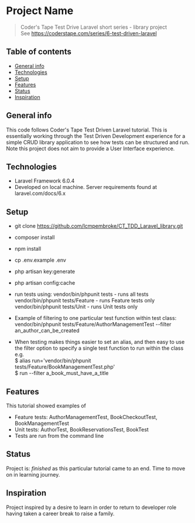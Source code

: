 # Project Name
> Coder's Tape Test Drive Laravel short series - library project  
See https://coderstape.com/series/6-test-driven-laravel

## Table of contents
* [General info](#general-info)
* [Technologies](#technologies)
* [Setup](#setup)
* [Features](#features)
* [Status](#status)
* [Inspiration](#inspiration)

## General info
This code follows Coder's Tape Test Driven Laravel tutorial. This is essentially working through the Test Driven Development experience for a simple CRUD library application to see how tests can be structured and run.
Note this project does not aim to provide a User Interface experience.

## Technologies
* Laravel Framework 6.0.4
* Developed on local machine. Server requirements found at laravel.com/docs/6.x

## Setup
* git clone https://github.com/lcmpembroke/CT_TDD_Laravel_library.git
* composer install
* npm install 
* cp .env.example .env
* php artisan key:generate
* php artisan config:cache 
* run tests using:
vendor/bin/phpunit tests  			- runs all tests
vendor/bin/phpunit tests/Feature    - runs Feature tests only
vendor/bin/phpunit tests/Unit  		- runs Unit tests only


* Example of filtering to one particular test function within test class:  
vendor/bin/phpunit tests/Feature/AuthorManagementTest --filter an_author_can_be_created

* When testing makes things easier to set an alias, and then easy to use the filter option to specify a single test function to run within the class e.g.   
$ alias run='vendor/bin/phpunit tests/Feature/BookManagementTest.php'   
$ run --filter a_book_must_have_a_title

## Features
This tutorial showed examples of
* Feature tests: AuthorManagementTest, BookCheckoutTest,  BookManagementTest
* Unit tests: AuthorTest, BookReservationsTest, BookTest
* Tests are run from the command line

## Status
Project is: _finished_ as this particular tutorial came to an end. Time to move on in learning journey.

## Inspiration
Project inspired by a desire to learn in order to return to developer role having taken a career break to raise a family.
